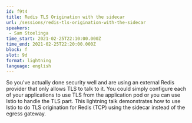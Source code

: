 ```yaml
---
id: f9t4
title: Redis TLS Origination with the sidecar
url: /sessions/redis-tls-origination-with-the-sidecar
speakers:
 - Sam Stoelinga
time_start: 2021-02-25T22:10:00.000Z
time_end: 2021-02-25T22:20:00.000Z
block: f
slot: 9d
format: lightning
language: english
---
```


So you've actually done security well and are using an external Redis provider that only allows TLS to talk to it. You could simply configure each of your applications to use TLS from the application pod or you can use Istio to handle the TLS part. This lightning talk demonstrates how to use Istio to do TLS origination for Redis (TCP) using the sidecar instead of the egress gateway.